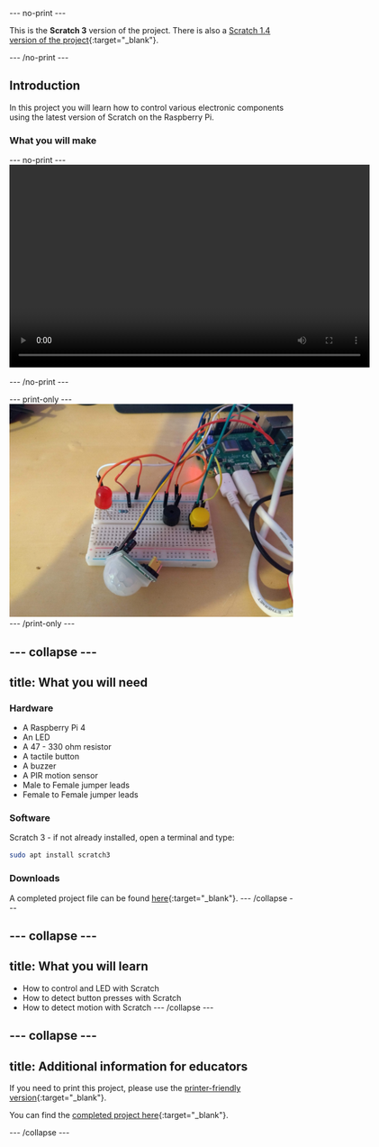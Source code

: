 --- no-print ---

This is the **Scratch 3** version of the project. There is also a [Scratch 1.4 version of the project](https://projects.raspberrypi.org/en/projects/physical-computing-with-scratch14){:target="_blank"}.

--- /no-print ---

## Introduction

In this project you will learn how to control various electronic components using the latest version of Scratch on the Raspberry Pi.

### What you will make

--- no-print ---
<video width="640" height="360" controls>
<source src="images/alarm.webm" type="video/webm">
Your browser does not support WebM video, try FireFox or Chrome
</video>

--- /no-print ---

--- print-only ---
![alarm](images/alarm.jpg)
--- /print-only ---

--- collapse ---
---
title: What you will need
---

### Hardware

- A Raspberry Pi 4
- An LED
- A 47 - 330 ohm resistor
- A tactile button
- A buzzer
- A PIR motion sensor
- Male to Female jumper leads
- Female to Female jumper leads

### Software

Scratch 3 - if not already installed, open a terminal and type:

```bash
sudo apt install scratch3
```

### Downloads

A completed project file can be found [here](http://rpf.io/p/en/physical-computing-with-scratch-get){:target="_blank"}.
--- /collapse ---

--- collapse ---
---
title: What you will learn
---
- How to control and LED with Scratch
- How to detect button presses with Scratch
- How to detect motion with Scratch
--- /collapse ---

--- collapse ---
---
title: Additional information for educators
---
If you need to print this project, please use the [printer-friendly version](https://projects.raspberrypi.org/en/projects/physical-computing-with-scratch/print){:target="_blank"}.

You can find the [completed project here](http://rpf.io/p/en/physical-computing-with-scratch-get){:target="_blank"}.

--- /collapse ---

